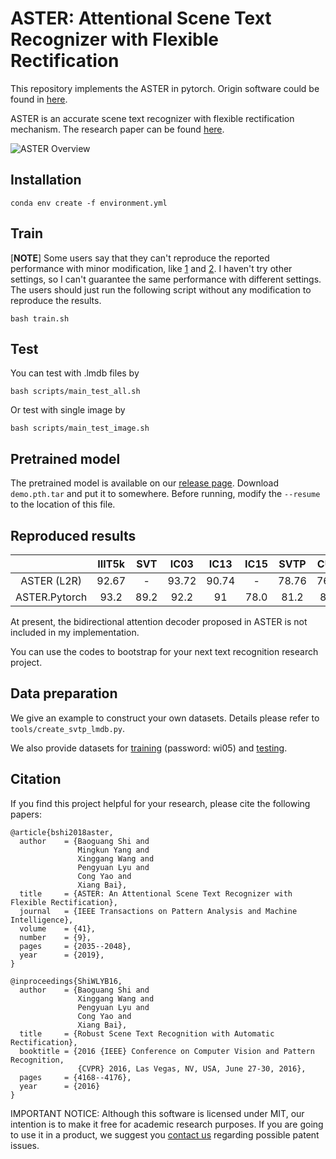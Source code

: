 # ASTER: Attentional Scene Text Recognizer with Flexible Rectification

This repository implements the ASTER in pytorch. Origin software could be found in [here](https://github.com/bgshih/aster).

ASTER is an accurate scene text recognizer with flexible rectification mechanism. The research paper can be found [here](https://ieeexplore.ieee.org/abstract/document/8395027/).

![ASTER Overview](overview.png)

## Installation

```
conda env create -f environment.yml
```

## Train

[**NOTE**] Some users say that they can't reproduce the reported performance with minor modification, like [1](https://github.com/ayumiymk/aster.pytorch/issues/17#issuecomment-527380815) and [2](https://github.com/ayumiymk/aster.pytorch/issues/17#issuecomment-528718596). I haven't try other settings, so I can't guarantee the same performance with different settings. The users should just run the following script without any modification to reproduce the results.
```
bash train.sh
```

## Test

You can test with .lmdb files by
```
bash scripts/main_test_all.sh
```
Or test with single image by
```
bash scripts/main_test_image.sh
```

## Pretrained model
The pretrained model is available on our [release page](https://github.com/ayumiymk/aster.pytorch/releases/download/v1.0/demo.pth.tar). Download `demo.pth.tar` and put it to somewhere. Before running, modify the `--resume` to the location of this file.

## Reproduced results

|               | IIIT5k |  SVT |  IC03 |  IC13 |  IC15 | SVTP  |  CUTE |
|:-------------:|:------:|:----:|:-----:|:-----:|:-----:|:-----:|:-----:|
|  ASTER (L2R)  |  92.67 |   -  | 93.72 | 90.74 |    -  | 78.76 | 76.39 |
| ASTER.Pytorch |  93.2  | 89.2 | 92.2  |   91  |  78.0 |  81.2 |  81.9 |

At present, the bidirectional attention decoder proposed in ASTER is not included in my implementation. 

You can use the codes to bootstrap for your next text recognition research project.


## Data preparation

We give an example to construct your own datasets. Details please refer to `tools/create_svtp_lmdb.py`.

We also provide datasets for [training](https://pan.baidu.com/s/1BMYb93u4gW_3GJdjBWSCSw&shfl=sharepset) (password: wi05) and [testing](https://drive.google.com/open?id=1U4mGLlsm9Ade1-gQOyd6He5R0yiaafYJ).

## Citation

If you find this project helpful for your research, please cite the following papers:

```
@article{bshi2018aster,
  author    = {Baoguang Shi and
               Mingkun Yang and
               Xinggang Wang and
               Pengyuan Lyu and
               Cong Yao and
               Xiang Bai},
  title     = {ASTER: An Attentional Scene Text Recognizer with Flexible Rectification},
  journal   = {IEEE Transactions on Pattern Analysis and Machine Intelligence}, 
  volume    = {41},
  number    = {9},
  pages     = {2035--2048},
  year      = {2019},
}

@inproceedings{ShiWLYB16,
  author    = {Baoguang Shi and
               Xinggang Wang and
               Pengyuan Lyu and
               Cong Yao and
               Xiang Bai},
  title     = {Robust Scene Text Recognition with Automatic Rectification},
  booktitle = {2016 {IEEE} Conference on Computer Vision and Pattern Recognition,
               {CVPR} 2016, Las Vegas, NV, USA, June 27-30, 2016},
  pages     = {4168--4176},
  year      = {2016}
}
```

IMPORTANT NOTICE: Although this software is licensed under MIT, our intention is to make it free for academic research purposes. If you are going to use it in a product, we suggest you [contact us](xbai@hust.edu.cn) regarding possible patent issues.
